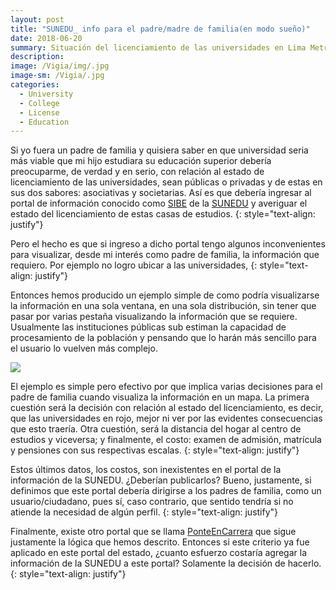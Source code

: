 ```yaml
---
layout: post
title: "SUNEDU_ info para el padre/madre de familia(en modo sueño)"
date: 2018-06-20
summary: Situación del licenciamiento de las universidades en Lima Metropolitana
description: 
image: /Vigia/img/.jpg
image-sm: /Vigia/.jpg
categories:
  - University
  - College
  - License
  - Education
---
```

Si yo fuera un padre de familia y quisiera saber en que universidad seria más viable que mi hijo estudiara su educación superior debería preocuparme, de verdad y en serio, con relación al estado de licenciamiento de las universidades, sean públicas o privadas y de estas en sus dos sabores: asociativas y societarias. Así es que debería ingresar al portal de información conocido como [SIBE](https://www.sunedu.gob.pe/sibe/) de la
[SUNEDU](https://www.sunedu.gob.pe/) y averiguar el estado del licenciamiento de estas casas de estudios.
{: style="text-align: justify"}

Pero el hecho es que si ingreso a dicho portal tengo algunos inconvenientes para visualizar, desde mi interés como padre de familia, la información que requiero. Por ejemplo no logro ubicar a las universidades,
{: style="text-align: justify"}

Entonces hemos producido un ejemplo simple de como podría visualizarse la información en una sola ventana, en una sola distribución, sin tener que pasar por varias pestaña visualizando la información que se requiere. Usualmente las instituciones públicas sub estiman la capacidad de procesamiento de la población y pensando que lo harán más sencillo para el usuario lo vuelven más complejo.    


<div class='tableauPlaceholder' id='viz1529516228681' style='position: relative'><noscript><a href='http:&#47;&#47;manuelvarzen.github.io&#47;Vigia'><img alt=' ' src='https:&#47;&#47;public.tableau.com&#47;static&#47;images&#47;SU&#47;SUNEDU_openData&#47;Dashboard1&#47;1_rss.png' style='border: none' /></a></noscript><object class='tableauViz'  style='display:none;'><param name='host_url' value='https%3A%2F%2Fpublic.tableau.com%2F' /> <param name='embed_code_version' value='3' /> <param name='site_root' value='' /><param name='name' value='SUNEDU_openData&#47;Dashboard1' /><param name='tabs' value='no' /><param name='toolbar' value='yes' /><param name='static_image' value='https:&#47;&#47;public.tableau.com&#47;static&#47;images&#47;SU&#47;SUNEDU_openData&#47;Dashboard1&#47;1.png' /> <param name='animate_transition' value='yes' /><param name='display_static_image' value='yes' /><param name='display_spinner' value='yes' /><param name='display_overlay' value='yes' /><param name='display_count' value='yes' /></object></div> <script type='text/javascript'>var divElement = document.getElementById('viz1529516228681');                    var vizElement = divElement.getElementsByTagName('object')[0];                    vizElement.style.minWidth='420px';vizElement.style.maxWidth='650px';vizElement.style.width='100%';vizElement.style.minHeight='587px';vizElement.style.maxHeight='887px';vizElement.style.height=(divElement.offsetWidth*0.75)+'px';                    var scriptElement = document.createElement('script');                    scriptElement.src = 'https://public.tableau.com/javascripts/api/viz_v1.js';                    vizElement.parentNode.insertBefore(scriptElement, vizElement); </script>

El ejemplo es simple pero efectivo por que implica varias decisiones para el padre de familia cuando visualiza la información en un mapa. La primera cuestión será la decisión con relación al estado del licenciamiento, es decir, que las universidades en rojo, mejor ni ver por las evidentes consecuencias que esto traería.  Otra cuestión, será la distancia del hogar al centro de estudios y viceversa; y finalmente, el costo: examen de admisión, matrícula y pensiones con sus respectivas escalas. 
{: style="text-align: justify"}

Estos últimos datos, los costos, son inexistentes en el portal de la información de la SUNEDU. ¿Deberían publicarlos? Bueno, justamente, si definimos que este portal debería dirigirse a los padres de familia, como un usuario/ciudadano, pues sí, caso contrario, que sentido tendría si no atiende la necesidad de algún perfil. 
{: style="text-align: justify"}

Finalmente, existe otro portal que se llama [PonteEnCarrera](https://www.ponteencarrera.pe/) que sigue justamente la lógica que hemos descrito. Entonces si este criterio ya fue aplicado en este portal del estado, ¿cuanto esfuerzo costaría agregar la información de la SUNEDU a este portal? Solamente la decisión de hacerlo. 
{: style="text-align: justify"}